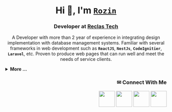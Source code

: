 <!-- Rozin's Github Profile -->

<div align="center">

# Hi 👋, I'm [` Rozin `](https://github.com/RozKoy)
  
### Developer at [Reclas Tech](https://github.com/reclas-tech)

A Developer with more than 2 year of experience in integrating design implementation with database management systems. Familiar with several frameworks in web development such as **` ReactJS `**, **` NestJs `**, **` CodeIgnitier `**, **` Laravel `**, etc. Proven to produce web pages that can run well and meet the needs of service clients.

</div>

<div align="left">

<details>
  <summary> <strong>More ...</strong> </summary>
  
<br>
  
  - 👣 I’m available for ` Freelancing `
  - ✨ Always learning ` New ` things
  - 💬 Ask me about ` Everything `
  - 💼 You can reach me with [` okkoy.1401@gmail.com `](mailto:okkoy.1401@gmail.com)

</details>

</div>

<div align="right">

<h3> ✉ Connect With Me </h3>

[<img src="https://github.com/RozKoy/RozKoy/assets/96671778/134f4f49-435b-44ec-b4ae-57e17fa6057a" width="50" />](https://github.com/RozKoy) [<img src="https://github.com/RozKoy/RozKoy/assets/96671778/1e8e3bdb-7422-43b7-b366-25ef19bea810" width="50" />](https://www.linkedin.com/in/rozkoy) [<img src="https://github.com/RozKoy/RozKoy/assets/96671778/ee512965-0d1e-4ab3-8640-eab464b02e60" width="50" />](https://www.instagram.com/rozinnnnn_/) [<img src="https://github.com/RozKoy/RozKoy/assets/96671778/6e4be1ff-0ed3-42db-bd8f-3bef17fc4c90" width="50" />](mailto:okkoy.1401@gmail.com)

</div>

<!--

<div align="left">

<h3> 🎯 Skills </h3>

<h4> Language </h4>

</div>

<h4> Frontend </h4>

<h4> Backend </h4>

<h4> Tools </h4>

<h3> 📊 Stats </h3>

-->
